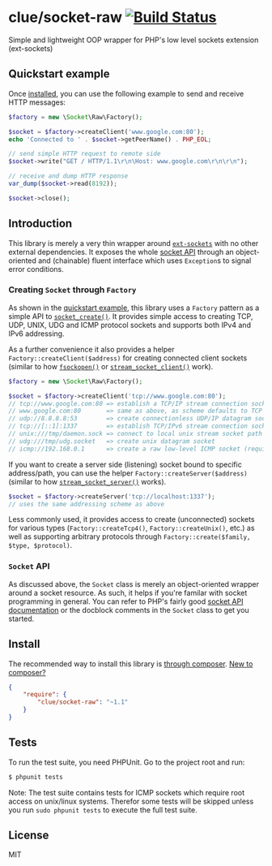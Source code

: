 # clue/socket-raw [![Build Status](https://travis-ci.org/clue/php-socket-raw.svg?branch=master)](https://travis-ci.org/clue/php-socket-raw)

Simple and lightweight OOP wrapper for PHP's low level sockets extension (ext-sockets)


## Quickstart example

Once [installed](#install), you can use the following example to send and receive HTTP messages:

```php
$factory = new \Socket\Raw\Factory();

$socket = $factory->createClient('www.google.com:80');
echo 'Connected to ' . $socket->getPeerName() . PHP_EOL;

// send simple HTTP request to remote side
$socket->write("GET / HTTP/1.1\r\n\Host: www.google.com\r\n\r\n");

// receive and dump HTTP response
var_dump($socket->read(8192));

$socket->close();
```

## Introduction

This library is merely a very thin wrapper around [`ext-sockets`](http://www.php.net/manual/en/book.sockets.php)
with no other external dependencies.
It exposes the whole [socket API](http://www.php.net/manual/en/ref.sockets.php) through an object-oriented
and (chainable) fluent interface which uses `Exception`s to signal error conditions.

### Creating `Socket` through `Factory`

As shown in the [quickstart example](#quickstart-example), this library uses a `Factory` pattern
as a simple API to [`socket_create()`](http://www.php.net/manual/en/function.socket-create.php).
It provides simple access to creating TCP, UDP, UNIX, UDG and ICMP protocol sockets and supports both IPv4 and IPv6 addressing.

As a further convenience it also provides a helper `Factory::createClient($address)`
for creating connected client sockets
(similar to how [`fsockopen()`](http://www.php.net/manual/en/function.fsockopen.php) or
[`stream_socket_client()`](http://www.php.net/manual/en/function.stream-socket-client.php) work).

```php
$factory = new \Socket\Raw\Factory();

$socket = $factory->createClient('tcp://www.google.com:80');
// tcp://www.google.com:80 => establish a TCP/IP stream connection socket to www.google.com on port 80
// www.google.com:80       => same as above, as scheme defaults to TCP
// udp://8.8.8.8:53        => create connectionless UDP/IP datagram socket connected to google's DNS
// tcp://[::1]:1337        => establish TCP/IPv6 stream connection socket to localhost on port 1337
// unix:///tmp/daemon.sock => connect to local unix stream socket path
// udg:///tmp/udg.socket   => create unix datagram socket
// icmp://192.168.0.1      => create a raw low-level ICMP socket (requires root!)
```

If you want to create a server side (listening) socket bound to specific address/path, you can use the helper `Factory::createServer($address)` (similar to how [`stream_socket_server()`](http://www.php.net/manual/en/function.stream-socket-server.php) works).

```php
$socket = $factory->createServer('tcp://localhost:1337');
// uses the same addressing scheme as above
```

Less commonly used, it provides access to create (unconnected) sockets for various types (`Factory::createTcp4()`, `Factory::createUnix()`, etc.) as well as supporting arbitrary protocols through `Factory::create($family, $type, $protocol)`.

### `Socket` API

As discussed above, the `Socket` class is merely an object-oriented wrapper around a socket resource. As such, it helps if you're familar with socket programming in general. You can refer to PHP's fairly good [socket API documentation](http://www.php.net/manual/en/ref.sockets.php) or the docblock comments in the `Socket` class to get you started.

## Install

The recommended way to install this library is [through composer](http://getcomposer.org). [New to composer?](http://getcomposer.org/doc/00-intro.md)

```JSON
{
    "require": {
        "clue/socket-raw": "~1.1"
    }
}
```

## Tests

To run the test suite, you need PHPUnit. Go to the project root and run:
````bash
$ phpunit tests
````

Note: The test suite contains tests for ICMP sockets which require root access
on unix/linux systems. Therefor some tests will be skipped unless you run
`sudo phpunit tests` to execute the full test suite.

## License

MIT
